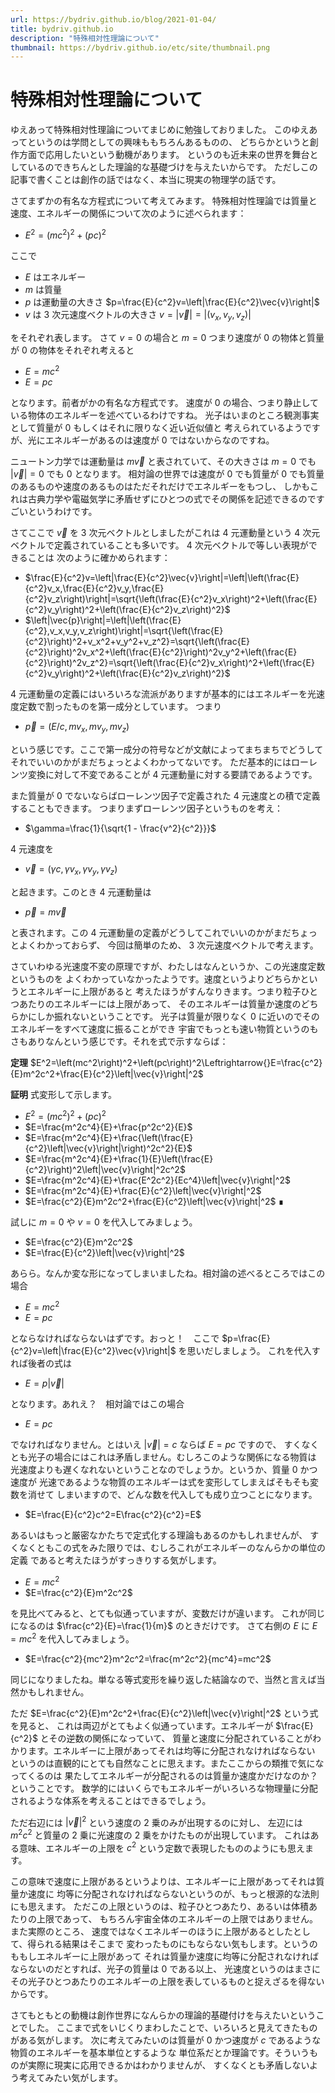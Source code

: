 ```yaml
---
url: https://bydriv.github.io/blog/2021-01-04/
title: bydriv.github.io
description: "特殊相対性理論について"
thumbnail: https://bydriv.github.io/etc/site/thumbnail.png
---
```


# 特殊相対性理論について

ゆえあって特殊相対性理論についてまじめに勉強しておりました。
このゆえあってというのは学問としての興味ももちろんあるものの、
どちらかというと創作方面で応用したいという動機があります。
というのも近未来の世界を舞台としているのできちんとした理論的な基礎づけを与えたいからです。
ただしこの記事で書くことは創作の話ではなく、本当に現実の物理学の話です。

さてまずかの有名な方程式について考えてみます。
特殊相対性理論では質量と速度、エネルギーの関係について次のように述べられます：

- $E^2=\left(mc^2\right)^2+\left(pc\right)^2$

ここで

- $E$ はエネルギー
- $m$ は質量
- $p$ は運動量の大きさ $p=\frac{E}{c^2}v=\left|\frac{E}{c^2}\vec{v}\right|$
- $v$ は 3 次元速度ベクトルの大きさ $v=\left|\vec{v}\right|=\left|\left(v_x,v_y,v_z\right)\right|$

をそれぞれ表します。
さて $v=0$ の場合と $m=0$ つまり速度が $0$ の物体と質量が $0$ の物体をそれぞれ考えると

- $E=mc^2$
- $E=pc$

となります。前者がかの有名な方程式です。
速度が $0$ の場合、つまり静止している物体のエネルギーを述べているわけですね。
光子はいまのところ観測事実として質量が $0$ もしくはそれに限りなく近い近似値と
考えられているようですが、光にエネルギーがあるのは速度が $0$ ではないからなのですね。

ニュートン力学では運動量は $m\vec{v}$ と表されていて、その大きさは $m=0$ でも $\left|\vec{v}\right|=0$ でも $0$ となります。
相対論の世界では速度が $0$ でも質量が $0$ でも質量のあるものや速度のあるものはただそれだけでエネルギーをもつし、
しかもこれは古典力学や電磁気学に矛盾せずにひとつの式でその関係を記述できるのですごいというわけです。

さてここで $\vec{v}$ を 3 次元ベクトルとしましたがこれは 4 元運動量という
4 次元ベクトルで定義されていることも多いです。 4 次元ベクトルで等しい表現ができることは
次のように確かめられます：

- $\frac{E}{c^2}v=\left|\frac{E}{c^2}\vec{v}\right|=\left|\left(\frac{E}{c^2}v_x,\frac{E}{c^2}v_y,\frac{E}{c^2}v_z\right)\right|=\sqrt{\left(\frac{E}{c^2}v_x\right)^2+\left(\frac{E}{c^2}v_y\right)^2+\left(\frac{E}{c^2}v_z\right)^2}$
- $\left|\vec{p}\right|=\left|\left(\frac{E}{c^2},v_x,v_y,v_z\right)\right|=\sqrt{\left(\frac{E}{c^2}\right)^2+v_x^2+v_y^2+v_z^2}=\sqrt{\left(\frac{E}{c^2}\right)^2v_x^2+\left(\frac{E}{c^2}\right)^2v_y^2+\left(\frac{E}{c^2}\right)^2v_z^2}=\sqrt{\left(\frac{E}{c^2}v_x\right)^2+\left(\frac{E}{c^2}v_y\right)^2+\left(\frac{E}{c^2}v_z\right)^2}$

4 元運動量の定義にはいろいろな流派がありますが基本的にはエネルギーを光速度定数で割ったものを第一成分としています。
つまり

- $\vec{p}=\left(E/c,mv_x,mv_y,mv_z\right)$

という感じです。ここで第一成分の符号などが文献によってまちまちでどうしてそれでいいのかがまだちょっとよくわかってないです。
ただ基本的にはローレンツ変換に対して不変であることが 4 元運動量に対する要請であるようです。

また質量が $0$ でないならばローレンツ因子で定義された 4 元速度との積で定義することもできます。
つまりまずローレンツ因子というものを考え：

- $\gamma=\frac{1}{\sqrt{1 - \frac{v^2}{c^2}}}$

4 元速度を

- $\vec{v}=\left(\gamma{}c,\gamma{}v_x,\gamma{}v_y,\gamma{}v_z\right)$

と起きます。このとき 4 元運動量は

- $\vec{p}=m\vec{v}$

と表されます。この 4 元運動量の定義がどうしてこれでいいのかがまだちょっとよくわかっておらず、
今回は簡単のため、 3 次元速度ベクトルで考えます。

さていわゆる光速度不変の原理ですが、わたしはなんというか、この光速度定数というものを
よくわかっていなかったようです。速度というよりどちらかというとエネルギーに上限があると
考えたほうがすんなりきます。つまり粒子ひとつあたりのエネルギーには上限があって、
そのエネルギーは質量か速度のどちらかにしか振れないということです。
光子は質量が限りなく $0$ に近いのでそのエネルギーをすべて速度に振ることができ
宇宙でもっとも速い物質というのもさもありなんという感じです。それを式で示すならば：

**定理** $E^2=\left(mc^2\right)^2+\left(pc\right)^2\Leftrightarrow{}E=\frac{c^2}{E}m^2c^2+\frac{E}{c^2}\left|\vec{v}\right|^2$

**証明** 式変形して示します。

- $E^2=\left(mc^2\right)^2+\left(pc\right)^2$
- $E=\frac{m^2c^4}{E}+\frac{p^2c^2}{E}$
- $E=\frac{m^2c^4}{E}+\frac{\left(\frac{E}{c^2}\left|\vec{v}\right|\right)^2c^2}{E}$
- $E=\frac{m^2c^4}{E}+\frac{1}{E}\left(\frac{E}{c^2}\right)^2\left|\vec{v}\right|^2c^2$
- $E=\frac{m^2c^4}{E}+\frac{E^2c^2}{Ec^4}\left|\vec{v}\right|^2$
- $E=\frac{m^2c^4}{E}+\frac{E}{c^2}\left|\vec{v}\right|^2$
- $E=\frac{c^2}{E}m^2c^2+\frac{E}{c^2}\left|\vec{v}\right|^2$
∎

試しに $m=0$ や $v=0$ を代入してみましょう。

- $E=\frac{c^2}{E}m^2c^2$
- $E=\frac{E}{c^2}\left|\vec{v}\right|^2$

あらら。なんか変な形になってしまいましたね。相対論の述べるところではこの場合

- $E=mc^2$
- $E=pc$

とならなければならないはずです。おっと！　ここで
$p=\frac{E}{c^2}v=\left|\frac{E}{c^2}\vec{v}\right|$ を思いだしましょう。
これを代入すれば後者の式は

- $E=p\left|\vec{v}\right|$

となります。あれえ？　相対論ではこの場合

- $E=pc$

でなければなりません。とはいえ $\left|\vec{v}\right|=c$ ならば $E=pc$ ですので、
すくなくとも光子の場合にはこれは矛盾しません。むしろこのような関係になる物質は
光速度よりも遅くなれないということなのでしょうか。というか、質量 0 かつ速度が
光速であるような物質のエネルギーは式を変形してしまえばそもそも変数を消せて
しまいますので、どんな数を代入しても成り立つことになります。

- $E=\frac{E}{c^2}c^2=E\frac{c^2}{c^2}=E$

あるいはもっと厳密なかたちで定式化する理論もあるのかもしれませんが、
すくなくともこの式をみた限りでは、むしろこれがエネルギーのなんらかの単位の定義
であると考えたほうがすっきりする気がします。

- $E=mc^2$
- $E=\frac{c^2}{E}m^2c^2$

を見比べてみると、とても似通っていますが、変数だけが違います。
これが同じになるのは $\frac{c^2}{E}=\frac{1}{m}$ のときだけです。
さて右側の $E$ に $E=mc^2$ を代入してみましょう。

- $E=\frac{c^2}{mc^2}m^2c^2=\frac{m^2c^2}{mc^4}=mc^2$

同じになりましたね。単なる等式変形を繰り返した結論なので、当然と言えば当然かもしれません。

ただ $E=\frac{c^2}{E}m^2c^2+\frac{E}{c^2}\left|\vec{v}\right|^2$ という式を見ると、
これは両辺がとてもよく似通っています。エネルギーが $\frac{E}{c^2}$ とその逆数の関係になっていて、
質量と速度に分配されていることがわかります。エネルギーに上限があってそれは均等に分配されなければならない
というのは直観的にとても自然なことに思えます。またここからの類推で気になってくるのは
果たしてエネルギーが分配されるのは質量か速度かだけなのか？　ということです。
数学的にはいくらでもエネルギーがいろいろな物理量に分配されるような体系を考えることはできるでしょう。

ただ右辺には $\left|\vec{v}\right|^2$ という速度の 2 乗のみが出現するのに対し、
左辺には $m^2c^2$ と質量の 2 乗に光速度の 2 乗をかけたものが出現しています。
これはある意味、エネルギーの上限を $c^2$ という定数で表現したもののようにも思えます。

この意味で速度に上限があるというよりは、エネルギーに上限があってそれは質量か速度に
均等に分配されなければならないというのが、もっと根源的な法則にも思えます。
ただこの上限というのは、粒子ひとつあたり、あるいは体積あたりの上限であって、
もちろん宇宙全体のエネルギーの上限ではありません。また実際のところ、
速度ではなくエネルギーのほうに上限があるとしたとして、得られる結果はそこまで
変わったものにもならない気もします。というのももしエネルギーに上限があって
それは質量か速度に均等に分配されなければならないのだとすれば、光子の質量は 0 である以上、
光速度というのはまさにその光子ひとつあたりのエネルギーの上限を表しているものと捉えざるを得ないからです。

さてもともとの動機は創作世界になんらかの理論的基礎付けを与えたいということでした。
ここまで式をいじくりまわしたことで、いろいろと見えてきたものがある気がします。
次に考えてみたいのは質量が $0$ かつ速度が $c$ であるような物質のエネルギーを基本単位とするような
単位系だとか理論です。そういうものが実際に現実に応用できるかはわかりませんが、
すくなくとも矛盾しないよう考えてみたい気がします。
